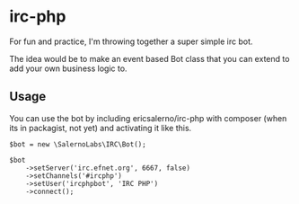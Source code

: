 # irc-php
For fun and practice, I'm throwing together a super simple irc bot.

The idea would be to make an event based Bot class that you can extend to add your own business logic to.

## Usage

You can use the bot by including ericsalerno/irc-php with composer (when its in packagist, not yet) and activating it like this.

    $bot = new \SalernoLabs\IRC\Bot();
    
    $bot
        ->setServer('irc.efnet.org', 6667, false)
        ->setChannels('#ircphp')
        ->setUser('ircphpbot', 'IRC PHP')
        ->connect();
        
